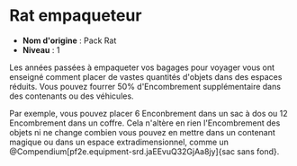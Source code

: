 # Rat empaqueteur

 * **Nom d'origine** : Pack Rat
 * **Niveau** : 1


<p>Les années passées à empaqueter vos bagages pour voyager vous ont enseigné comment placer de vastes quantités d'objets dans des espaces réduits. Vous pouvez fourrer 50% d'Encombrement supplémentaire dans des contenants ou des véhicules.</p>
<p>Par exemple, vous pouvez placer 6 Enconbrement dans un sac à dos ou 12 Encombrement dans un coffre. Cela n'altère en rien l'Encombrement des objets ni ne change combien vous pouvez en mettre dans un contenant magique ou dans un espace extradimensionnel, comme un @Compendium[pf2e.equipment-srd.jaEEvuQ32GjAa8jy]{sac sans fond}.</p>